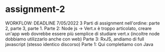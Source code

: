 # assignment-2

WORKFLOW: DEADLINE 7/05/2022
3 Parti di assignment nell'ordine: parte 2, parte 3, parte 1.
Parte 2: Node js -> Vert.x è troppo articolato, creare un'app web dovrebbe essere più semplice di studiare vert.x (incoltre node dobbiamo utilizzarlo anche con web)
Parte 3: RxJS, andiamo di full javascript (stesso identico discorso)
Parte 1: Qui completiamo con Java
